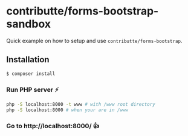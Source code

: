 # contributte/forms-bootstrap-sandbox

Quick example on how to setup and use `contributte/forms-bootstrap`. 

## Installation

```bash
$ composer install
```

### Run PHP server ⚡️

```bash
php -S localhost:8000 -t www # with /www root directory
php -S localhost:8000 # when your are in /www
```

### Go to http://localhost:8000/ 👍
